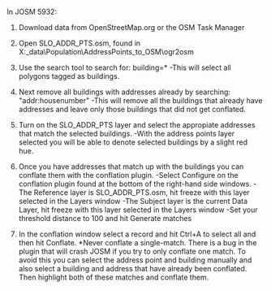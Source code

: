 In JOSM 5932:

1.  Download data from OpenStreetMap.org or the OSM Task Manager

2.  Open SLO_ADDR_PTS.osm, found in X:\_data\Population\AddressPoints_to_OSM\ogr2osm

3.  Use the search tool to search for: building=*
    -This will select all polygons tagged as buildings.

4.  Next remove all buildings with addresses already by searching: "addr:housenumber"
    -This will remove all the buildings that already have addresses and leave only those buildings that did not get conflated.

5.  Turn on the SLO_ADDR_PTS layer and select the appropiate addresses that match the selected buildings.
    -With the address points layer selected you will be able to denote selected buildings by a slight red hue.

6.  Once you have addresses that match up with the buildings you can conflate them with the conflation plugin.
    -Select Configure on the conflation plugin found at the bottom of the right-hand side windows.
    -The Reference layer is SLO_ADDR_PTS.osm, hit freeze with this layer selected in the Layers window
    -The Subject layer is the current Data Layer, hit freeze with this layer selected in the Layers window
    -Set your threshold distance to 100 and hit Generate matches

7.  In the conflation window select a record and hit Ctrl+A to select all and then hit Conflate.
    *Never conflate a single-match.  There is a bug in the plugin that will crash JOSM if you try to only conflate one match.  To avoid this you can select the address point and building manually and also select a building and address that have already been conflated.  Then highlight both of these matches and conflate them.
